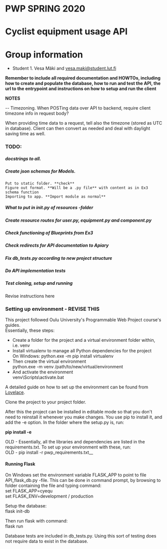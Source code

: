# PWP SPRING 2020
# Cyclist equipment usage API
# Group information
* Student 1. Vesa Mäki and vesa.maki@student.lut.fi


__Remember to include all required documentation and HOWTOs, including how to create and populate the database, how to run and test the API, the url to the entrypoint and instructions on how to setup and run the client__

**NOTES**

-- Timezoning.
When POSTing data over API to backend, require client timezone info in request body?

When providing time data to a request, tell also the timezone (stored as UTC in database). Client can then convert as needed and deal with daylight saving time as well.

### TODO: ###
#####    docstrings to all. #####

##### Create json schemas for Models. #####
    Put to static folder. **check**  
    Figure out format. **Will be a .py file** with content as in Ex3 schema function
    Importing to app. **Import module as normal**

##### What to put in __init__.py of resources -folder #####    

##### Create resource routes for user.py, equipment.py and component.py #####

##### Check functioning of Blueprints from Ex3 #####

##### Check redirects for API documentation to Apiary #####

##### Fix db_tests.py according to new project structure #####

##### Do API implementation tests #####

##### Test cloning, setup and running #####
Revise instructions here

### Setting up environment - REVISE THIS ###

This project followed Oulu University's Programmable Web Project course's guides.  
Essentially, these steps:
<ul>
<li>Create a folder for the project and a virtual environment folder within, i.e. venv</li>
<li>Install virtualenv to manage all Python dependencies for the project</li>  
On Windows: python.exe -m pip install virtualenv
<li>Then create the virtual environment</li>  
python.exe -m venv /path/to/new/virtual/environment
<li>And activate the environment</li>  
venv\Scripts\activate.bat
</ul>

A detailed guide on how to set up the environment can be found from [Lovelace](https://lovelace.oulu.fi/ohjelmoitava-web/programmable-web-project-spring-2020/pwp-setting-up-python-environment-for-exercises/).

Clone the project to your project folder.  

After this the project can be installed in editable mode so that you don't need to reinstall it whenever you make changes. You use pip to install it, and add the -e option. In the folder where the setup.py is, run:

__pip install -e__

OLD - Essentially, all the libraries and dependencies are listed in the requirements.txt. To set up your environment with these, run:  
OLD - pip install -r pwp_requirements.txt__

#### Running Flask ####  
On Windows set the environment variable FLASK_APP to point to file API_flask_db.py -file. This can be done in command prompt, by browsing to folder containing the file and typing command:  
set FLASK_APP=cyequ  
set FLASK_ENV=development / production  

Setup the database:  
flask init-db

Then run flask with command:  
flask run  

Database tests are included in db_tests.py. Using this sort of testing does not require data to exist in the database.
